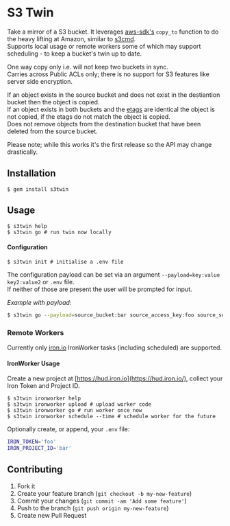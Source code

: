 # S3 Twin

Take a mirror of a S3 bucket. It leverages [aws-sdk's](http://docs.aws.amazon.com/AWSRubySDK/latest/AWS/S3/S3Object.html#copy_to-instance_method) `copy_to` function to do the heavy lifting at Amazon, similar to [s3cmd](http://s3tools.org/s3cmd-sync).  
Supports local usage or remote workers some of which may support scheduling - to keep a bucket's twin up to date.

One way copy only i.e. will not keep two buckets in sync.  
Carries across Public ACLs only; there is no support for S3 features like server side encryption.

If an object exists in the source bucket and does not exist in the destiantion bucket then the object is copied.  
If an object exists in both buckets and the [etags](http://docs.aws.amazon.com/AmazonS3/latest/dev/UsingMetadata.html) are identical the object is not copied, if the etags do not match the object is copied.  
Does not remove objects from the destination bucket that have been deleted from the source bucket.  

Please note; while this works it's the first release so the API may change drastically.  


## Installation

```shell
$ gem install s3twin
```


## Usage

```shell
$ s3twin help
$ s3twin go # run twin now locally
```


#### Configuration

`$ s3twin init # initialise a .env file`

The configuration payload can be set via an argument `--payload=key:value key2:value2` or `.env` file.  
If neither of those are present the user will be prompted for input.

_Example with payload:_
```bash
$ s3twin go --payload=source_bucket:bar source_access_key:foo source_secret_key:world destination_bucket:bar destination_access_key:foo destination_secret_key:world
```


### Remote Workers

Currently only [iron.io](https://iron.io/) IronWorker tasks (including scheduled) are supported.

#### IronWorker Usage

Create a new project at [https://hud.iron.io](https://hud.iron.io/), collect your Iron Token and Project ID.

`$ s3twin ironworker help`  
`$ s3twin ironworker upload # upload worker code`  
`$ s3twin ironworker go # run worker once now`  
`$ s3twin ironworker schedule --time # schedule worker for the future`  

Optionally create, or append, your `.env` file:

```bash
IRON_TOKEN='foo'
IRON_PROJECT_ID='bar'
```


## Contributing

1. Fork it
2. Create your feature branch (`git checkout -b my-new-feature`)
3. Commit your changes (`git commit -am 'Add some feature'`)
4. Push to the branch (`git push origin my-new-feature`)
5. Create new Pull Request
